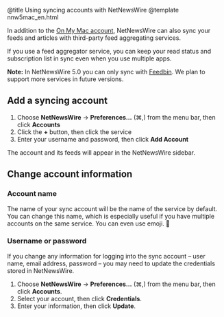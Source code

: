 @title Using syncing accounts with NetNewsWire
@template nnw5mac_en.html

In addition to the [On My Mac account](on-my-mac.html), NetNewsWire can also sync your feeds and articles with third-party feed aggregating services.

If you use a feed aggregator service, you can keep your read status and subscription list in sync even when you use multiple apps.

**Note:** In NetNewsWire 5.0 you can only sync with [Feedbin](https://feedbin.com/). We plan to support more services in future versions.


Add a syncing account
---------------------

1. Choose **NetNewsWire** → **Preferences…** (⌘,) from the menu bar, then click **Accounts**
2. Click the **+** button, then click the service
3. Enter your username and password, then click **Add Account**

The account and its feeds will appear in the NetNewsWire sidebar.


Change account information
--------------------------

### Account name

The name of your sync account will be the name of the service by default. You can change this name, which is especially useful if you have multiple accounts on the same service. You can even use emoji. 🐝


### Username or password

If you change any information for logging into the sync account – user name, email address, password – you may need to update the credentials stored in NetNewsWire.

1. Choose **NetNewsWire** → **Preferences…** (⌘,) from the menu bar, then click **Accounts**.
2. Select your account, then click **Credentials**.
3. Enter your information, then click **Update**.
